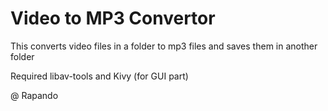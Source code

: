 # Video to MP3 Convertor

This converts video files in a folder to mp3 files and saves them in another folder

Required libav-tools and Kivy (for GUI part) 

@ Rapando 
